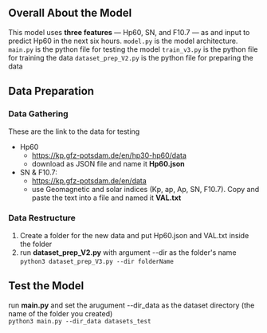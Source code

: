 ## Overall About the Model
This model uses **three features** — Hp60, SN, and F10.7 — as and input to predict Hp60 in the next six hours.
``` model.py ``` is the model architecture.
``` main.py ``` is the python file for testing the model
``` train_v3.py ``` is the python file for training the data
``` dataset_prep_V2.py ``` is the python file for preparing the data

## Data Preparation
### Data Gathering
These are the link to the data for testing
- Hp60
    - https://kp.gfz-potsdam.de/en/hp30-hp60/data
    - download as JSON file and name it **Hp60.json**
- SN & F10.7:
    - https://kp.gfz-potsdam.de/en/data
    - use Geomagnetic and solar indices (Kp, ap, Ap, SN, F10.7). Copy and paste the text into a file and named it **VAL.txt**

### Data Restructure
1. Create a folder for the new data and put Hp60.json and VAL.txt inside the folder
2. run **dataset_prep_V2.py** with argument --dir as the folder's name <br/>
``` python3 dataset_prep_V3.py --dir folderName ```

## Test the Model
run **main.py** and set the arugument --dir_data as the dataset directory (the name of the folder you created)  <br/>
``` python3 main.py --dir_data datasets_test ```
